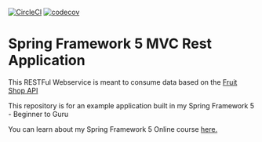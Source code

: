[![CircleCI](https://circleci.com/gh/adoniasvsbarros/spring5-mvc-rest.svg?style=svg)](https://circleci.com/gh/adoniasvsbarros/spring5-mvc-rest)
[![codecov](https://codecov.io/gh/adoniasvsbarros/spring5-mvc-rest/branch/master/graph/badge.svg)](https://codecov.io/gh/adoniasvsbarros/spring5-mvc-rest)
# Spring Framework 5 MVC Rest Application

This RESTFul Webservice is meant to consume data based on the [Fruit Shop API](https://api.predic8.de/shop/docs#!/)


This repository is for an example application built in my Spring Framework 5 - Beginner to Guru

You can learn about my Spring Framework 5 Online course [here.](http://courses.springframework.guru/p/spring-framework-5-begginer-to-guru/?product_id=363173)
